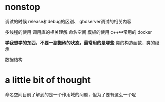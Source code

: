 # nonstop
调试的时候 release和debug的区别、
gbdserver调试的相关内容

多线程的使用
调用库的相关理解
命名空间
模板的使用
c++中常用的
docker

**学我想学的东西，不要一副搬砖的状态。最常用的是哪些**
类的构造函数，类的继承

数据结构


# a little bit of thought
命名空间目前了解到的是一个作用域的问题，但为了要有这么一个呢

